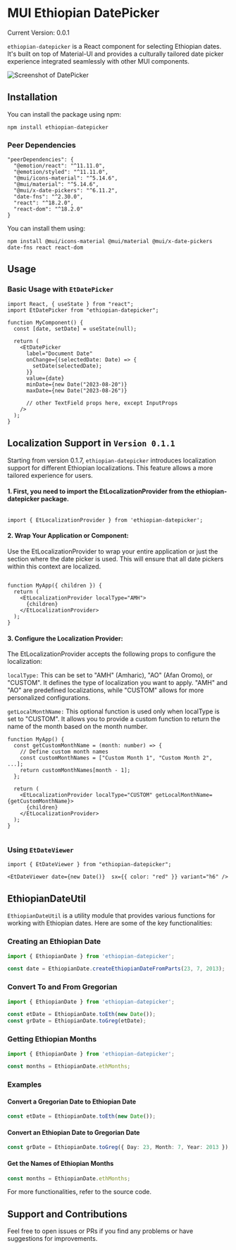 
# MUI Ethiopian DatePicker

Current Version: 0.0.1

`ethiopian-datepicker` is a React component for selecting Ethiopian dates. It's built on top of Material-UI and provides a culturally tailored date picker experience integrated seamlessly with other MUI components.

![Screenshot of DatePicker](https://drive.google.com/uc?export=view&id=1F59_kA2MBtQuczFLYWo1-e527uPvn0yt)


## Installation

You can install the package using npm:

```console
npm install ethiopian-datepicker
```

### Peer Dependencies

```code
"peerDependencies": {
  "@emotion/react": "^11.11.0",
  "@emotion/styled": "^11.11.0",
  "@mui/icons-material": "^5.14.6",
  "@mui/material": "^5.14.6",
  "@mui/x-date-pickers": "^6.11.2",
  "date-fns": "^2.30.0",
  "react": "^18.2.0",
  "react-dom": "^18.2.0"
}
```

You can install them using:

```console
npm install @mui/icons-material @mui/material @mui/x-date-pickers date-fns react react-dom
```

## Usage

### Basic Usage with `EtDatePicker`

```tsx
import React, { useState } from "react";
import EtDatePicker from "ethiopian-datepicker";

function MyComponent() {
  const [date, setDate] = useState(null);

  return (
    <EtDatePicker
      label="Document Date"
      onChange={(selectedDate: Date) => {
        setDate(selectedDate);
      }}
      value={date}
      minDate={new Date("2023-08-20")}
      maxDate={new Date("2023-08-26")}
      
      // other TextField props here, except InputProps
    />
  );
}
```


## Localization Support in `Version 0.1.1`

Starting from version 0.1.7, `ethiopian-datepicker`  introduces localization support for different Ethiopian localizations. This feature allows a more tailored experience for users.


#### 1. First, you need to import the EtLocalizationProvider from the ethiopian-datepicker package.

```tsx

import { EtLocalizationProvider } from 'ethiopian-datepicker';

```


#### 2. Wrap Your Application or Component: 
Use the EtLocalizationProvider to wrap your entire application or just the section where the date picker is used. This will ensure that all date pickers within this context are localized.

```tsx

function MyApp({ children }) {
  return (
    <EtLocalizationProvider localType="AMH">
      {children}
    </EtLocalizationProvider>
  );
}
```
#### 3. Configure the Localization Provider:
The EtLocalizationProvider accepts the following props to configure the localization:

`localType:` This can be set to "AMH" (Amharic), "AO" (Afan Oromo), or "CUSTOM". It defines the type of localization you want to apply. "AMH" and "AO" are predefined localizations, while "CUSTOM" allows for more personalized configurations.

`getLocalMonthName:` This optional function is used only when localType is set to "CUSTOM". It allows you to provide a custom function to return the name of the month based on the month number.

```tsx
function MyApp() {
  const getCustomMonthName = (month: number) => {
    // Define custom month names
    const customMonthNames = ["Custom Month 1", "Custom Month 2", ...];
    return customMonthNames[month - 1];
  };

  return (
    <EtLocalizationProvider localType="CUSTOM" getLocalMonthName={getCustomMonthName}>
      {children}
    </EtLocalizationProvider>
  );
}


```


### Using `EtDateViewer`

```tsx
import { EtDateViewer } from "ethiopian-datepicker";

<EtDateViewer date={new Date()}  sx={{ color: "red" }} variant="h6" />

```
 

## EthiopianDateUtil

`EthiopianDateUtil` is a utility module that provides various functions for working with Ethiopian dates. Here are some of the key functionalities:

### Creating an Ethiopian Date

```typescript
import { EthiopianDate } from 'ethiopian-datepicker';

const date = EthiopianDate.createEthiopianDateFromParts(23, 7, 2013);
```

### Convert To and From Gregorian

```typescript
import { EthiopianDate } from 'ethiopian-datepicker';

const etDate = EthiopianDate.toEth(new Date());
const grDate = EthiopianDate.toGreg(etDate);
```

### Getting Ethiopian Months

```typescript
import { EthiopianDate } from 'ethiopian-datepicker';

const months = EthiopianDate.ethMonths;
```

### Examples

#### Convert a Gregorian Date to Ethiopian Date

```typescript
const etDate = EthiopianDate.toEth(new Date());
```

#### Convert an Ethiopian Date to Gregorian Date

```typescript
const grDate = EthiopianDate.toGreg({ Day: 23, Month: 7, Year: 2013 });
```

#### Get the Names of Ethiopian Months

```typescript
const months = EthiopianDate.ethMonths;
```

For more functionalities, refer to the source code.

## Support and Contributions

Feel free to open issues or PRs if you find any problems or have suggestions for improvements.
